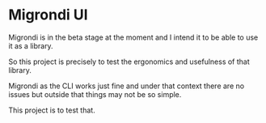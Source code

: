 # Migrondi UI

Migrondi is in the beta stage at the moment and I intend it to be able to use it as a library.

So this project is precisely to test the ergonomics and usefulness of that library.

Migrondi as the CLI works just fine and under that context there are no issues but outside that things may not be so simple.

This project is to test that.
